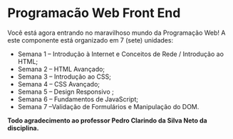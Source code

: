 # Programacão Web Front End
Você está agora entrando no maravilhoso mundo da Programação Web!
A este componente está organizado em 7 (sete) unidades:

* Semana 1 – Introdução à Internet e Conceitos de Rede / Introdução ao HTML;
* Semana 2 – HTML Avançado;
* Semana 3 – Introdução ao CSS;
* Semana 4 – CSS Avançado;
* Semana 5 – Design Responsivo ;
* Semana 6 – Fundamentos de JavaScript;
* Semana 7 –Validação de Formulários e Manipulação do DOM.

 __Todo agradecimento ao professor Pedro Clarindo da Silva Neto da disciplina.__
